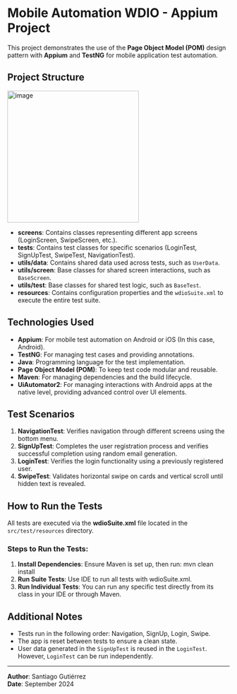 # Mobile Automation WDIO - Appium Project

This project demonstrates the use of the **Page Object Model (POM)** design pattern with **Appium** and **TestNG** for mobile application test automation.

## Project Structure

<img width="298" alt="image" src="https://github.com/user-attachments/assets/4c340de8-b2a3-4d4f-9fbd-0c052ad5b252">


- **screens**: Contains classes representing different app screens (LoginScreen, SwipeScreen, etc.).
- **tests**: Contains test classes for specific scenarios (LoginTest, SignUpTest, SwipeTest, NavigationTest).
- **utils/data**: Contains shared data used across tests, such as `UserData`.
- **utils/screen**: Base classes for shared screen interactions, such as `BaseScreen`.
- **utils/test**: Base classes for shared test logic, such as `BaseTest`.
- **resources**: Contains configuration properties and the `wdioSuite.xml` to execute the entire test suite.

## Technologies Used

- **Appium**: For mobile test automation on Android or iOS (In this case, Android).
- **TestNG**: For managing test cases and providing annotations.
- **Java**: Programming language for the test implementation.
- **Page Object Model (POM)**: To keep test code modular and reusable.
- **Maven**: For managing dependencies and the build lifecycle.
- **UiAutomator2**: For managing interactions with Android apps at the native level, providing advanced control over UI elements.

## Test Scenarios

1. **NavigationTest**: Verifies navigation through different screens using the bottom menu.
2. **SignUpTest**: Completes the user registration process and verifies successful completion using random email generation.
3. **LoginTest**: Verifies the login functionality using a previously registered user.
4. **SwipeTest**: Validates horizontal swipe on cards and vertical scroll until hidden text is revealed.

## How to Run the Tests

All tests are executed via the **wdioSuite.xml** file located in the `src/test/resources` directory.

### Steps to Run the Tests:

1. **Install Dependencies**: Ensure Maven is set up, then run: mvn clean install
2. **Run Suite Tests**: Use IDE to run all tests with wdioSuite.xml.
3. **Run Individual Tests**:
You can run any specific test directly from its class in your IDE or through Maven.

## Additional Notes

- Tests run in the following order: Navigation, SignUp, Login, Swipe.
- The app is reset between tests to ensure a clean state.
- User data generated in the `SignUpTest` is reused in the `LoginTest`. However, `LoginTest` can be run independently.

---

**Author**: Santiago Gutiérrez  
**Date**: September 2024


